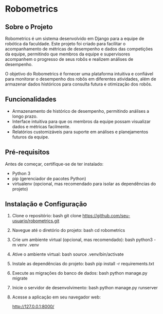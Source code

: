 # Robometrics

## Sobre o Projeto
Robometrics é um sistema desenvolvido em Django para a equipe de robótica da faculdade. Este projeto foi criado para facilitar o acompanhamento de métricas de desempenho e dados das competições da equipe, permitindo que membros da equipe e supervisores acompanhem o progresso de seus robôs e realizem análises de desempenho.

O objetivo do Robometrics é fornecer uma plataforma intuitiva e confiável para monitorar o desempenho dos robôs em diferentes atividades, além de armazenar dados históricos para consulta futura e otimização dos robôs.

## Funcionalidades
- Armazenamento de histórico de desempenho, permitindo análises a longo prazo.
- Interface intuitiva para que os membros da equipe possam visualizar dados e métricas facilmente.
- Relatórios customizáveis para suporte em análises e planejamentos futuros da equipe.

## Pré-requisitos
Antes de começar, certifique-se de ter instalado:

- Python 3
- pip (gerenciador de pacotes Python)
- virtualenv (opcional, mas recomendado para isolar as dependências do projeto)

## Instalação e Configuração

1. Clone o repositório:
    bash
    git clone https://github.com/seu-usuario/robometrics.git
    

2. Navegue até o diretório do projeto:
    bash
    cd robometrics
    

3. Crie um ambiente virtual (opcional, mas recomendado):
    bash
    python3 -m venv .venv
    

4. Ative o ambiente virtual:
    bash
    source .venv/bin/activate
    

5. Instale as dependências do projeto:
    bash
    pip install -r requirements.txt
    

6. Execute as migrações do banco de dados:
    bash
    python manage.py migrate
    

7. Inicie o servidor de desenvolvimento:
    bash
    python manage.py runserver
    

8. Acesse a aplicação em seu navegador web:
    
    http://127.0.0.1:8000/
